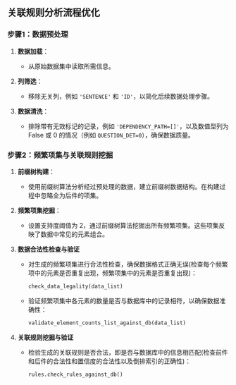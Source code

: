 ## 关联规则分析流程优化

### 步骤1：数据预处理

1. **数据加载**：
   - 从原始数据集中读取所需信息。

2. **列筛选**：
   - 移除无关列，例如 `'SENTENCE'` 和 `'ID'`，以简化后续数据处理步骤。

3. **数据清洗**：
   - 排除带有无效标记的记录，例如 `'DEPENDENCY_PATH=[]'`，以及数值型列为 False 或 0 的情况（例如 `QUESTION_DET=0`），确保数据质量。

### 步骤2：频繁项集与关联规则挖掘

1. **前缀树构建**：
   - 使用前缀树算法分析经过预处理的数据，建立前缀树数据结构。在构建过程中忽略全为后件的项集。

2. **频繁项集挖掘**：
   - 设置支持度阈值为 2，通过前缀树算法挖掘出所有频繁项集。这些项集反映了数据中常见的元素组合。

3. **数据合法性检查与验证**

   - 对生成的频繁项集进行合法性检查，确保数据格式正确无误(检查每个频繁项中的元素是否重复出现，频繁项集中的元素是否重复出现)：
     ```python
     check_data_legality(data_list)
     ```

   - 验证频繁项集中各元素的数量是否与数据库中的记录相符，以确保数据准确性：
     ```python
     validate_element_counts_list_against_db(data_list)
     ```

4. **关联规则挖掘与验证**

   - 检验生成的关联规则是否合法，即是否与数据库中的信息相匹配(检查前件和后件的合法性和置信度的合法性以及倒排索引的正确性)：
     ```python
     rules.check_rules_against_db()
     ```

